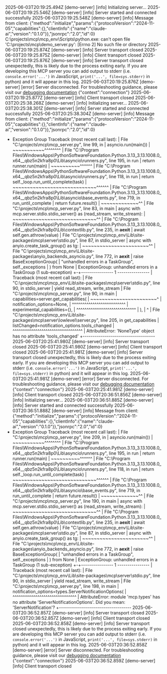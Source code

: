 2025-06-03T20:19:25.494Z [demo-server] [info] Initializing server...
2025-06-03T20:19:25.546Z [demo-server] [info] Server started and connected successfully
2025-06-03T20:19:25.548Z [demo-server] [info] Message from client: {"method":"initialize","params":{"protocolVersion":"2024-11-05","capabilities":{},"clientInfo":{"name":"claude-ai","version":"0.1.0"}},"jsonrpc":"2.0","id":0}
C:\projects\mcp\mcp_env\Scripts\python.exe: can't open file 'C:\\projects\\mcp\\demo_server.py': [Errno 2] No such file or directory
2025-06-03T20:19:25.874Z [demo-server] [info] Server transport closed
2025-06-03T20:19:25.875Z [demo-server] [info] Client transport closed
2025-06-03T20:19:25.876Z [demo-server] [info] Server transport closed unexpectedly, this is likely due to the process exiting early. If you are developing this MCP server you can add output to stderr (i.e. `console.error('...')` in JavaScript, `print('...', file=sys.stderr)` in python) and it will appear in this log.
2025-06-03T20:19:25.876Z [demo-server] [error] Server disconnected. For troubleshooting guidance, please visit our [debugging documentation](https://modelcontextprotocol.io/docs/tools/debugging) {"context":"connection"}
2025-06-03T20:19:25.877Z [demo-server] [info] Client transport closed
2025-06-03T20:25:38.268Z [demo-server] [info] Initializing server...
2025-06-03T20:25:38.301Z [demo-server] [info] Server started and connected successfully
2025-06-03T20:25:38.304Z [demo-server] [info] Message from client: {"method":"initialize","params":{"protocolVersion":"2024-11-05","capabilities":{},"clientInfo":{"name":"claude-ai","version":"0.1.0"}},"jsonrpc":"2.0","id":0}
  + Exception Group Traceback (most recent call last):
  |   File "C:\projects\mcp\mcp_server.py", line 99, in <module>
  |     asyncio.run(main())
  |     ~~~~~~~~~~~^^^^^^^^
  |   File "C:\Program Files\WindowsApps\PythonSoftwareFoundation.Python.3.13_3.13.1008.0_x64__qbz5n2kfra8p0\Lib\asyncio\runners.py", line 195, in run
  |     return runner.run(main)
  |            ~~~~~~~~~~^^^^^^
  |   File "C:\Program Files\WindowsApps\PythonSoftwareFoundation.Python.3.13_3.13.1008.0_x64__qbz5n2kfra8p0\Lib\asyncio\runners.py", line 118, in run
  |     return self._loop.run_until_complete(task)
  |            ~~~~~~~~~~~~~~~~~~~~~~~~~~~~~^^^^^^
  |   File "C:\Program Files\WindowsApps\PythonSoftwareFoundation.Python.3.13_3.13.1008.0_x64__qbz5n2kfra8p0\Lib\asyncio\base_events.py", line 719, in run_until_complete
  |     return future.result()
  |            ~~~~~~~~~~~~~^^
  |   File "C:\projects\mcp\mcp_server.py", line 83, in main
  |     async with mcp.server.stdio.stdio_server() as (read_stream, write_stream):
  |                ~~~~~~~~~~~~~~~~~~~~~~~~~~~~~^^
  |   File "C:\Program Files\WindowsApps\PythonSoftwareFoundation.Python.3.13_3.13.1008.0_x64__qbz5n2kfra8p0\Lib\contextlib.py", line 235, in __aexit__
  |     await self.gen.athrow(value)
  |   File "C:\projects\mcp\mcp_env\Lib\site-packages\mcp\server\stdio.py", line 87, in stdio_server
  |     async with anyio.create_task_group() as tg:
  |                ~~~~~~~~~~~~~~~~~~~~~~~^^
  |   File "C:\projects\mcp\mcp_env\Lib\site-packages\anyio\_backends\_asyncio.py", line 772, in __aexit__
  |     raise BaseExceptionGroup(
  |         "unhandled errors in a TaskGroup", self._exceptions
  |     ) from None
  | ExceptionGroup: unhandled errors in a TaskGroup (1 sub-exception)
  +-+---------------- 1 ----------------
    | Traceback (most recent call last):
    |   File "C:\projects\mcp\mcp_env\Lib\site-packages\mcp\server\stdio.py", line 90, in stdio_server
    |     yield read_stream, write_stream
    |   File "C:\projects\mcp\mcp_server.py", line 90, in main
    |     capabilities=server.get_capabilities(
    |                  ~~~~~~~~~~~~~~~~~~~~~~~^
    |         notification_options=None,
    |         ^^^^^^^^^^^^^^^^^^^^^^^^^^
    |         experimental_capabilities={},
    |         ^^^^^^^^^^^^^^^^^^^^^^^^^^^^^
    |     ),
    |     ^
    |   File "C:\projects\mcp\mcp_env\Lib\site-packages\mcp\server\lowlevel\server.py", line 205, in get_capabilities
    |     listChanged=notification_options.tools_changed
    |                 ^^^^^^^^^^^^^^^^^^^^^^^^^^^^^^^^^^
    | AttributeError: 'NoneType' object has no attribute 'tools_changed'
    +------------------------------------
2025-06-03T20:25:41.980Z [demo-server] [info] Server transport closed
2025-06-03T20:25:41.980Z [demo-server] [info] Client transport closed
2025-06-03T20:25:41.981Z [demo-server] [info] Server transport closed unexpectedly, this is likely due to the process exiting early. If you are developing this MCP server you can add output to stderr (i.e. `console.error('...')` in JavaScript, `print('...', file=sys.stderr)` in python) and it will appear in this log.
2025-06-03T20:25:41.981Z [demo-server] [error] Server disconnected. For troubleshooting guidance, please visit our [debugging documentation](https://modelcontextprotocol.io/docs/tools/debugging) {"context":"connection"}
2025-06-03T20:25:41.981Z [demo-server] [info] Client transport closed
2025-06-03T20:36:51.856Z [demo-server] [info] Initializing server...
2025-06-03T20:36:51.885Z [demo-server] [info] Server started and connected successfully
2025-06-03T20:36:51.888Z [demo-server] [info] Message from client: {"method":"initialize","params":{"protocolVersion":"2024-11-05","capabilities":{},"clientInfo":{"name":"claude-ai","version":"0.1.0"}},"jsonrpc":"2.0","id":0}
  + Exception Group Traceback (most recent call last):
  |   File "C:\projects\mcp\mcp_server.py", line 209, in <module>
  |     asyncio.run(main())
  |     ~~~~~~~~~~~^^^^^^^^
  |   File "C:\Program Files\WindowsApps\PythonSoftwareFoundation.Python.3.13_3.13.1008.0_x64__qbz5n2kfra8p0\Lib\asyncio\runners.py", line 195, in run
  |     return runner.run(main)
  |            ~~~~~~~~~~^^^^^^
  |   File "C:\Program Files\WindowsApps\PythonSoftwareFoundation.Python.3.13_3.13.1008.0_x64__qbz5n2kfra8p0\Lib\asyncio\runners.py", line 118, in run
  |     return self._loop.run_until_complete(task)
  |            ~~~~~~~~~~~~~~~~~~~~~~~~~~~~~^^^^^^
  |   File "C:\Program Files\WindowsApps\PythonSoftwareFoundation.Python.3.13_3.13.1008.0_x64__qbz5n2kfra8p0\Lib\asyncio\base_events.py", line 719, in run_until_complete
  |     return future.result()
  |            ~~~~~~~~~~~~~^^
  |   File "C:\projects\mcp\mcp_server.py", line 190, in main
  |     async with mcp.server.stdio.stdio_server() as (read_stream, write_stream):
  |                ~~~~~~~~~~~~~~~~~~~~~~~~~~~~~^^
  |   File "C:\Program Files\WindowsApps\PythonSoftwareFoundation.Python.3.13_3.13.1008.0_x64__qbz5n2kfra8p0\Lib\contextlib.py", line 235, in __aexit__
  |     await self.gen.athrow(value)
  |   File "C:\projects\mcp\mcp_env\Lib\site-packages\mcp\server\stdio.py", line 87, in stdio_server
  |     async with anyio.create_task_group() as tg:
  |                ~~~~~~~~~~~~~~~~~~~~~~~^^
  |   File "C:\projects\mcp\mcp_env\Lib\site-packages\anyio\_backends\_asyncio.py", line 772, in __aexit__
  |     raise BaseExceptionGroup(
  |         "unhandled errors in a TaskGroup", self._exceptions
  |     ) from None
  | ExceptionGroup: unhandled errors in a TaskGroup (1 sub-exception)
  +-+---------------- 1 ----------------
    | Traceback (most recent call last):
    |   File "C:\projects\mcp\mcp_env\Lib\site-packages\mcp\server\stdio.py", line 90, in stdio_server
    |     yield read_stream, write_stream
    |   File "C:\projects\mcp\mcp_server.py", line 198, in main
    |     notification_options=types.ServerNotificationOptions(
    |                          ^^^^^^^^^^^^^^^^^^^^^^^^^^^^^^^
    | AttributeError: module 'mcp.types' has no attribute 'ServerNotificationOptions'. Did you mean: 'ServerNotification'?
    +------------------------------------
2025-06-03T20:36:52.857Z [demo-server] [info] Server transport closed
2025-06-03T20:36:52.857Z [demo-server] [info] Client transport closed
2025-06-03T20:36:52.858Z [demo-server] [info] Server transport closed unexpectedly, this is likely due to the process exiting early. If you are developing this MCP server you can add output to stderr (i.e. `console.error('...')` in JavaScript, `print('...', file=sys.stderr)` in python) and it will appear in this log.
2025-06-03T20:36:52.858Z [demo-server] [error] Server disconnected. For troubleshooting guidance, please visit our [debugging documentation](https://modelcontextprotocol.io/docs/tools/debugging) {"context":"connection"}
2025-06-03T20:36:52.859Z [demo-server] [info] Client transport closed
